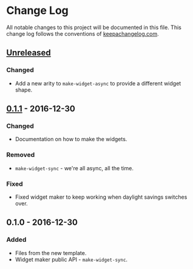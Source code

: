 # Change Log
All notable changes to this project will be documented in this file. This change log follows the conventions of [keepachangelog.com](http://keepachangelog.com/).

## [Unreleased]
### Changed
- Add a new arity to `make-widget-async` to provide a different widget shape.

## [0.1.1] - 2016-12-30
### Changed
- Documentation on how to make the widgets.

### Removed
- `make-widget-sync` - we're all async, all the time.

### Fixed
- Fixed widget maker to keep working when daylight savings switches over.

## 0.1.0 - 2016-12-30
### Added
- Files from the new template.
- Widget maker public API - `make-widget-sync`.

[Unreleased]: https://github.com/your-name/re-natal-exp/compare/0.1.1...HEAD
[0.1.1]: https://github.com/your-name/re-natal-exp/compare/0.1.0...0.1.1
